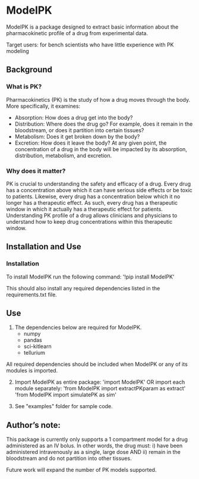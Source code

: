 # ModelPK

ModelPK is a package designed to extract basic information about the pharmacokinetic profile of a drug from experimental data.

Target users:
for bench scientists who have little experience with PK modeling

## Background
### What is PK?
Pharmacokinetics (PK) is the study of how a drug moves through the body. More specifically, it examines:
* Absorption: How does a drug get into the body?
* Distribution: Where does the drug go? For example, does it remain in the bloodstream, or does it partition into certain tissues?
* Metabolism: Does it get broken down by the body?
* Excretion: How does it leave the body?
At any given point, the concentration of a drug in the body will be impacted by its absorption, distribution, metabolism, and excretion.

### Why does it matter?
PK is crucial to understanding the safety and efficacy of a drug. Every drug has a concentration above which it can have serious side effects or be toxic to patients. Likewise, every drug has a concentration below which it no longer has a therapeutic effect. As such, every drug has a therapeutic window in which it actually has a therapeutic effect for patients. Understanding PK profile of a drug allows clinicians and physicians to understand how to keep drug concentrations within this therapeutic window.

## Installation and Use
### Installation
To install ModelPK run the following command:
    '!pip install ModelPK'

This should also install any required dependencies listed in the requirements.txt file.

## Use
1. The dependencies below are required for ModelPK. 
    * numpy
    * pandas
    * sci-kitlearn
    * tellurium

All required dependencies should be included when ModelPK or any of its modules is imported.

2. Import ModelPK as entire package:
        'import ModelPK'
    OR import each module separately:
        'from ModelPK import extractPKparam as extract'
        'from ModelPK import simulatePK as sim'

3. See "examples" folder for sample code.

## Author’s note:
This package is currently only supports a 1 compartment model for a drug administered as an IV bolus. In other words, the drug must: i) have been administered intravenously as a single, large dose AND ii) remain in the bloodstream and do not partition into other tissues.

Future work will expand the number of PK models supported.
